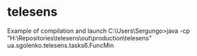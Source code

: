 # telesens

Example of compilation and launch C:\Users\Sergungo>java -cp "H:\Repositories\telesens\out\production\telesens" ua.sgolenko.telesens.tasks6.FuncMin
